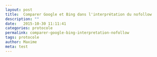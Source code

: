 ```yaml
---
layout: post
title:  Comparer Google et Bing dans l'interprétation du nofollow
description: ""
date:   2015-10-30 11:11:41
categories: protocole
permalink: comparer-google-bing-interpretation-nofollow
tags: protocole
author: Maxime
meta: test
---
```

